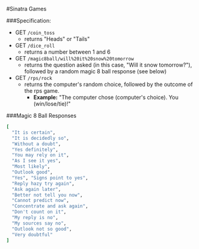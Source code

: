 #Sinatra Games

###Specification:

- GET `/coin_toss`
	- returns "Heads" or "Tails"
- GET `/dice_roll`
    - returns a number between 1 and 6
- GET `/magic8ball/will%20it%20snow%20tomorrow`
 	- returns the question asked (in this case, "Will it snow tomorrow?"), followed by a random magic 8 ball response (see below)
- GET `/rps/rock`
	- returns the computer's random choice, followed by the outcome of the rps game.
      - __Example:__ "The computer chose (computer's choice). You (win/lose/tie)!"

###Magic 8 Ball Responses

```Ruby
[ 
  "It is certain", 
  "It is decidedly so", 
  "Without a doubt", 
  "Yes definitely",
  "You may rely on it",
  "As I see it yes",
  "Most likely",
  "Outlook good",
  "Yes", "Signs point to yes", 
  "Reply hazy try again", 
  "Ask again later",
  "Better not tell you now", 
  "Cannot predict now", 
  "Concentrate and ask again",
  "Don't count on it", 
  "My reply is no", 
  "My sources say no",
  "Outlook not so good", 
  "Very doubtful"
]
```
